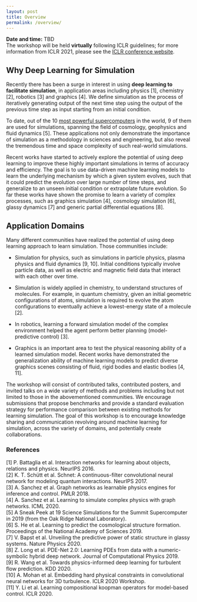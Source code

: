 ```yaml
---
layout: post
title: Overview
permalink: /overview/
---
```


**Date and time:** TBD <br>
The workshop will be held **virtually** following ICLR guidelines; for more information from ICLR 2021, please see the [ICLR conference website](https://iclr.cc/Conferences/2021).

## Why Deep Learning for Simulation <br>
Recently there has been a surge in interest in using **deep learning to facilitate simulation**, in application areas including physics [1], chemistry [2], robotics [3] and graphics [4].
We define simulation as the process of iteratively generating output of the next time step using the output of the previous time step as input starting from an initial condition.

To date, out of the 10 [most powerful supercomputers](https://www.olcf.ornl.gov/2019/01/17/a-sneak-peek-at-19-science-simulations-for-the-summit-supercomputer-in-2019/) in the world, 9 of them are used for simulations, spanning the field of cosmology, geophysics and fluid dynamics [5].
These applications not only demonstrate the importance of simulation as a methodology in sciences and engineering, but also reveal the tremendous time and space complexity of such real-world simulations.

Recent works have started to actively explore the potential of using deep learning to improve these highly important simulations in terms of accuracy and efficiency.
The goal is to use data-driven machine learning models to learn the underlying mechanism by which a given system evolves, such that it could predict the evolution over large number of time steps, and generalize to an unseen initial condition or extrapolate future evolution. 
So far these works have shown the promise to learn a variety of complex processes, such as graphics simulation [4], cosmology simulation [6], glassy dynamics [7] and generic partial differential equations [8]. 

## Application Domains <br>

Many different communities have realized the potential of using deep learning approach to learn simulation. Those communities include:
- Simulation for physics, such as simulations in particle physics, plasma physics and fluid dynamics [9, 10]. Initial conditions typically involve particle data, as well as electric and magnetic field data that interact with each other over time.
    
- Simulation is widely applied in chemistry, to understand structures of molecules. 
    For example, in quantum chemistry, given an initial geometric configurations of atoms, simulation is required to evolve the atom configurations to eventually achieve a lowest-energy state of a molecule [2].
    
- In robotics, learning a forward simulation model of the complex environment helped the agent perform better planning (model-predictive control) [3].
    
- Graphics is an important area to test the physical reasoning ability of a learned simulation model. Recent works have demonstrated the generalization ability of machine learning models to predict diverse graphics scenes consisting of fluid, rigid bodies and elastic bodies [4, 11].


The workshop will consist of contributed talks, contributed posters, and invited talks on a wide variety of methods and problems including but not limited to those in the abovementioned communities.
We encourage submissions that propose benchmarks and provide a standard evaluation strategy for performance comparison between existing methods for learning simulation.
The goal of this workshop is to encourage knowledge sharing and communication revolving around machine learning for simulation, across the variety of domains, and potentially create collaborations.

### References
[1] P. Battaglia et al. Interaction networks for learning about objects, relations and physics. NeurIPS 2016. <br>
[2] K. T. Schütt et al. Schnet: A continuous-filter convolutional neural network for modeling quantum interactions. NeurIPS 2017.<br>
[3] A. Sanchez et al. Graph networks as learnable physics engines for inference and control. PMLR 2018.<br>
[4] A. Sanchez et al. Learning to simulate complex physics with graph networks. ICML 2020.<br>
[5] A Sneak Peek at 19 Science Simulations for the Summit Supercomputer in 2019 (from the Oak Ridge National Laboratory). <br>
[6] S. He et al. Learning to predict the cosmological structure formation. Proceedings of the National Academy of Sciences 2019.<br>
[7] V. Bapst et al. Unveiling the predictive power of static structure in glassy systems. Nature Physics 2020.<br>
[8] Z. Long et al. PDE-Net 2.0: Learning PDEs from data with a numeric-symbolic hybrid deep network. Journal of Computational Physics 2019.<br>
[9] R. Wang et al. Towards physics-informed deep learning for turbulent flow prediction. KDD 2020.<br>
[10] A. Mohan et al. Embedding hard physical constraints in convolutional neural networks for 3D turbulence. ICLR 2020 Workshop.<br>
[11] Y. Li et al. Learning compositional koopman operators for model-based control. ICLR 2020.<br>

